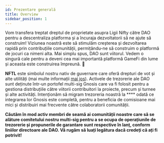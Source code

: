 ```yaml
---
id: Prezentare generală
title: Overview
sidebar_position: 1
---
```


Vom transfera treptat dreptul de proprietate asupra Ligii Nifty către DAO pentru a descentraliza platforma și a încuraja dezvoltatorii să ne ajute să construim! Viziunea noastră este să stimulăm creșterea și dezvoltarea rapidă prin contribuțiile comunității, permițându-ne să construim o platformă de jocuri ca nimeni alta. Mai simplu spus, DAO sunt viitorul. Vedem o singură cale pentru a deveni cea mai importantă platformă GameFi din lume și aceasta este construirea împreună. 💜

**NFTL** este simbolul nostru nativ de guvernare care oferă drepturi de vot și alte utilități (mai multe informații [mai jos](https://nifty-league.com/about#nftl)). Activele de trezorerie ale DAO sunt deținute într-un portofel multi-sig Gnosis care va fi folosit pentru a gestiona distribuțiile către viitorii contribuitori la proiecte, precum și turnee și alte activități. Intenționăm să migram trezoreria noastră la **** odată ce integrarea lor Gnosis este completă, pentru a beneficia de comisioane mai mici și distribuiri mai frecvente către colaboratorii comunității.

**Căutăm în mod activ membri de seamă ai comunității noastre care să se alăture comitetului nostru multi-sig pentru a se ocupa de operațiunile de trezorerie și propunerile de garantare sunt respective în lanț, conform liniilor directoare ale DAO. Vă rugăm să luați legătura dacă credeți că ați fi potrivit!**
